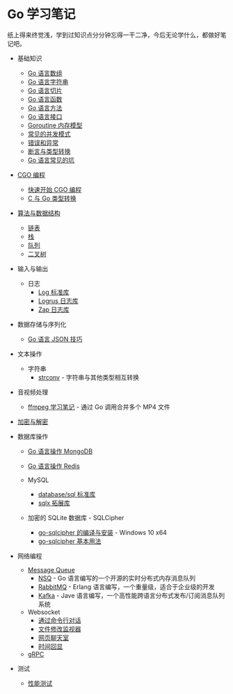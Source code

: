 # Go 学习笔记

纸上得来终觉浅，学到过知识点分分钟忘得一干二净，今后无论学什么，都做好笔记吧。

- 基础知识
    - [Go 语言数组](base/array.md)
    - [Go 语言字符串](base/string.md)
    - [Go 语言切片](base/slice.md)
    - [Go 语言函数](base/func.md)
    - [Go 语言方法](base/method.md)
    - [Go 语言接口](base/interface.md)
    - [Goroutine 内存模型](base/goroutine.md)
    - [常见的并发模式](base/concurrent.md)
    - [错误和异常](base/error.md)
    - [断言与类型转换](base/assert.md)
    - [Go 语言常见的坑](base/note.md)

- [CGO 编程](cgo/README.md)
  - [快速开始 CGO 编程](cgo/quick/README.md)
  - [C 与 Go 类型转换](cgo/type/README.md)

- [算法与数据结构](algorithm/README.md)
  - [链表](algorithm/struct/link/README.md)
  - [栈](algorithm/struct/stack/README.md)
  - [队列](algorithm/struct/queue/README.md)
  - [二叉树](algorithm/struct/tree/README.md)

- 输入与输出
    - 日志
        - [Log 标准库](io/log/log.md)
        - [Logrus 日志库](io/log/logrus.md)
        - [Zap 日志库](io/log/zap.md)

- 数据存储与序列化
    - [Go 语言 JSON 技巧](storage/json/README.md)

- 文本操作
    - 字符串
        - [strconv](strings/strconv.md) - 字符串与其他类型相互转换

- 音视频处理
  - [ffmpeg 学习笔记](video/ffmpeg/README.md) - 通过 Go 调用合并多个 MP4 文件

- [加密与解密](encrypt/README.md)

- 数据库操作
    - [Go 语言操作 MongoDB](database/mongo/mongo.md)
    - [Go 语言操作 Redis](database/redis/redis.md)

    - MySQL
        - [database/sql 标准库](database/mysql/sql.md)
        - [sqlx 拓展库](database/mysql/sqlx.md)

    - 加密的 SQLite 数据库 - SQLCipher
        - [go-sqlcipher 的编译与安装](database/sqlite3/sqlcipher/install.md) - Windows 10 x64
        - [go-sqlcipher 基本用法](database/sqlite3/sqlcipher/usage.md)

- 网络编程
    - [Message Queue](web/mq/README.md)
        - [NSQ](web/mq/nsq/README.md) - Go 语言编写的一个开源的实时分布式内存消息队列
        - [RabbitMQ](web/mq/rabbitmq/README.md) - Erlang 语言编写，一个重量级，适合于企业级的开发
        - [Kafka](web/mq/kafka/README.md) - Jave 语言编写，一个高性能跨语言分布式发布/订阅消息队列系统
    - Websocket
        - [通过命令行对话](web/websocket/c2s/README.md)
        - [文件修改监视器](web/websocket/watch/README.md)
        - [网页聊天室](web/websocket/chatroom/README.md)
        - [时间回显](web/websocket/echo/README.md)
    - [gRPC](web/grpc/README.md)

- 测试
    - [性能测试](test/benchmark/README.md)
